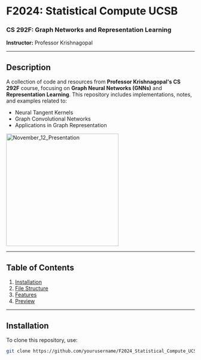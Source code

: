 # **F2024: Statistical Compute UCSB**

### **CS 292F: Graph Networks and Representation Learning**

**Instructor:** Professor Krishnagopal

---

## **Description**
A collection of code and resources from **Professor Krishnagopal's CS 292F** course, focusing on **Graph Neural Networks (GNNs)** and **Representation Learning**. This repository includes implementations, notes, and examples related to:

- Neural Tangent Kernels
- Graph Convolutional Networks
- Applications in Graph Representation


<img width="300" alt="November_12_Presentation" src="https://github.com/user-attachments/assets/80cfb185-2caa-4919-94ce-3e284e0421f7">

---

## **Table of Contents**
1. [Installation](#installation)
2. [File Structure](#file-structure)
3. [Features](#features)
4. [Preview](#preview)

---

## **Installation**
To clone this repository, use:

```bash
git clone https://github.com/yourusername/F2024_Statistical_Compute_UCSB.git
